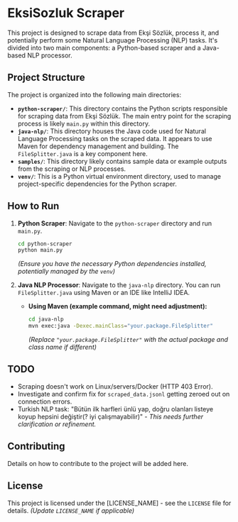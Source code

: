 # EksiSozluk Scraper

This project is designed to scrape data from Ekşi Sözlük, process it, and potentially perform some Natural Language Processing (NLP) tasks. It's divided into two main components: a Python-based scraper and a Java-based NLP processor.

## Project Structure

The project is organized into the following main directories:

*   **`python-scraper/`**: This directory contains the Python scripts responsible for scraping data from Ekşi Sözlük. The main entry point for the scraping process is likely `main.py` within this directory.
*   **`java-nlp/`**: This directory houses the Java code used for Natural Language Processing tasks on the scraped data. It appears to use Maven for dependency management and building. The `FileSplitter.java` is a key component here.
*   **`samples/`**: This directory likely contains sample data or example outputs from the scraping or NLP processes.
*   **`venv/`**: This is a Python virtual environment directory, used to manage project-specific dependencies for the Python scraper.

## How to Run

1.  **Python Scraper**: Navigate to the `python-scraper` directory and run `main.py`.
    ```bash
    cd python-scraper
    python main.py 
    ```
    *(Ensure you have the necessary Python dependencies installed, potentially managed by the `venv`)*

2.  **Java NLP Processor**: Navigate to the `java-nlp` directory. You can run `FileSplitter.java` using Maven or an IDE like IntelliJ IDEA.
    *   **Using Maven (example command, might need adjustment):**
        ```bash
        cd java-nlp
        mvn exec:java -Dexec.mainClass="your.package.FileSplitter" 
        ```
        *(Replace `"your.package.FileSplitter"` with the actual package and class name if different)*

## TODO

*   Scraping doesn't work on Linux/servers/Docker (HTTP 403 Error).
*   Investigate and confirm fix for `scraped_data.jsonl` getting zeroed out on connection errors.
*   Turkish NLP task: "Bütün ilk harfleri ünlü yap, doğru olanları listeye koyup hepsini değiştir(? iyi çalışmayabilir)" - *This needs further clarification or refinement.*

## Contributing

Details on how to contribute to the project will be added here.

## License

This project is licensed under the [LICENSE_NAME] - see the `LICENSE` file for details. *(Update `LICENSE_NAME` if applicable)*